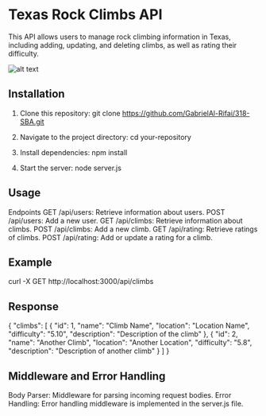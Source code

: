 # Texas Rock Climbs API

This API allows users to manage rock climbing information in Texas, including adding, updating, and deleting climbs, as well as rating their difficulty.

![alt text](<App Images/TX Rock Climbs.png>)

## Installation

1. Clone this repository:
   git clone https://github.com/GabrielAl-Rifai/318-SBA.git

2. Navigate to the project directory:
   cd your-repository

3. Install dependencies:
   npm install

4. Start the server:
   node server.js

## Usage

Endpoints
GET /api/users: Retrieve information about users.
POST /api/users: Add a new user.
GET /api/climbs: Retrieve information about climbs.
POST /api/climbs: Add a new climb.
GET /api/rating: Retrieve ratings of climbs.
POST /api/rating: Add or update a rating for a climb.

## Example

curl -X GET http://localhost:3000/api/climbs

## Response

{
"climbs": [
{
"id": 1,
"name": "Climb Name",
"location": "Location Name",
"difficulty": "5.10",
"description": "Description of the climb"
},
{
"id": 2,
"name": "Another Climb",
"location": "Another Location",
"difficulty": "5.8",
"description": "Description of another climb"
}
]
}

## Middleware and Error Handling

Body Parser: Middleware for parsing incoming request bodies.
Error Handling: Error handling middleware is implemented in the server.js file.

```bash

```

